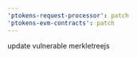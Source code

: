 ```yaml
---
'ptokens-request-processor': patch
'ptokens-evm-contracts': patch
---
```


update vulnerable merkletreejs
